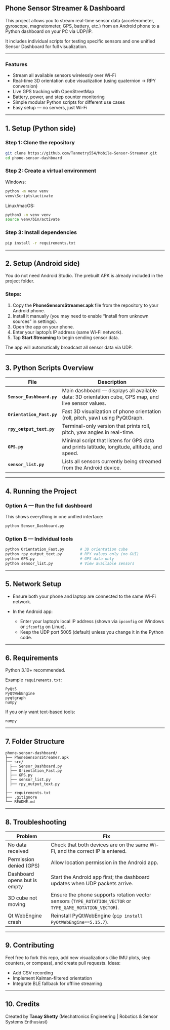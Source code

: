 ## Phone Sensor Streamer & Dashboard

This project allows you to stream real-time sensor data (accelerometer, gyroscope, magnetometer, GPS, battery, etc.) from an Android phone to a Python dashboard on your PC via UDP/IP.

It includes individual scripts for testing specific sensors and one unified Sensor Dashboard for full visualization.

---

### Features

* Stream all available sensors wirelessly over Wi-Fi
* Real-time 3D orientation cube visualization (using quaternion → RPY conversion)
* Live GPS tracking with OpenStreetMap
* Battery, power, and step counter monitoring
* Simple modular Python scripts for different use cases
* Easy setup — no servers, just Wi-Fi

---

## 1. Setup (Python side)

### Step 1: Clone the repository

```bash
git clone https://github.com/Tanmetry554/Mobile-Sensor-Streamer.git
cd phone-sensor-dashboard
```

### Step 2: Create a virtual environment

Windows:

```bash
python -m venv venv
venv\Scripts\activate
```

Linux/macOS:

```bash
python3 -m venv venv
source venv/bin/activate
```

### Step 3: Install dependencies

```bash
pip install -r requirements.txt
```


---

## 2. Setup (Android side)

You do not need Android Studio. The prebuilt APK is already included in the project folder.

### Steps:

1. Copy the **PhoneSensorsStreamer.apk** file from the repository to your Android phone.
2. Install it manually (you may need to enable “Install from unknown sources” in settings).
3. Open the app on your phone.
4. Enter your laptop’s IP address (same Wi-Fi network).
5. Tap **Start Streaming** to begin sending sensor data.

The app will automatically broadcast all sensor data via UDP.

---

## 3. Python Scripts Overview

| File                      | Description                                                                                         |
| ------------------------- | --------------------------------------------------------------------------------------------------- |
| **`Sensor_Dashboard.py`** | Main dashboard — displays all available data: 3D orientation cube, GPS map, and live sensor values. |
| **`Orientation_Fast.py`** | Fast 3D visualization of phone orientation (roll, pitch, yaw) using PyQtGraph.                      |
| **`rpy_output_text.py`**  | Terminal-only version that prints roll, pitch, yaw angles in real-time.                             |
| **`GPS.py`**              | Minimal script that listens for GPS data and prints latitude, longitude, altitude, and speed.       |
| **`sensor_list.py`**      | Lists all sensors currently being streamed from the Android device.                                 |

---

## 4. Running the Project

### Option A — Run the full dashboard

This shows everything in one unified interface:

```bash
python Sensor_Dashboard.py
```

### Option B — Individual tools

```bash
python Orientation_Fast.py       # 3D orientation cube
python rpy_output_text.py        # RPY values only (no GUI)
python GPS.py                    # GPS data only
python sensor_list.py            # View available sensors
```

---

## 5. Network Setup

* Ensure both your phone and laptop are connected to the same Wi-Fi network.
* In the Android app:

  * Enter your laptop’s local IP address (shown via `ipconfig` on Windows or `ifconfig` on Linux).
  * Keep the UDP port 5005 (default) unless you change it in the Python code.

---

## 6. Requirements

Python 3.10+ recommended.

Example `requirements.txt`:

```
PyQt5
PyQtWebEngine
pyqtgraph
numpy
```

If you only want text-based tools:

```
numpy
```

---

## 7. Folder Structure

```
phone-sensor-dashboard/
├── PhoneSensorsStreamer.apk
├── src/
│ ├── Sensor_Dashboard.py
│ ├── Orientation_Fast.py
│ ├── GPS.py
│ ├── sensor_list.py
│ ├── rpy_output_text.py
│
├── requirements.txt
├── .gitignore
└── README.md
```

---

## 8. Troubleshooting

| Problem                      | Fix                                                                                                        |
| ---------------------------- | ---------------------------------------------------------------------------------------------------------- |
| No data received             | Check that both devices are on the same Wi-Fi, and the correct IP is entered.                              |
| Permission denied (GPS)      | Allow location permission in the Android app.                                                              |
| Dashboard opens but is empty | Start the Android app first; the dashboard updates when UDP packets arrive.                                |
| 3D cube not moving           | Ensure the phone supports rotation vector sensors (`TYPE_ROTATION_VECTOR` or `TYPE_GAME_ROTATION_VECTOR`). |
| Qt WebEngine crash           | Reinstall PyQtWebEngine (`pip install PyQtWebEngine==5.15.7`).                                             |

---

## 9. Contributing

Feel free to fork this repo, add new visualizations (like IMU plots, step counters, or compass), and create pull requests.
Ideas:

* Add CSV recording
* Implement Kalman-filtered orientation
* Integrate BLE fallback for offline streaming

---

## 10. Credits

Created by **Tanay Shetty**
(Mechatronics Engineering | Robotics & Sensor Systems Enthusiast)
